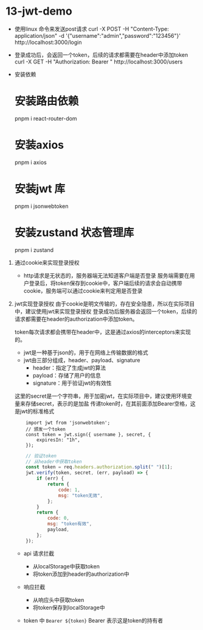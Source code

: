 # 13-jwt-demo
- 使用linux 命令来发送post请求
    curl -X POST -H "Content-Type: application/json" -d '{"username":"admin","password":"123456"}' http://localhost:3000/login
- 登录成功后，会返回一个token，后续的请求都需要在header中添加token
    curl -X GET -H "Authorization: Bearer <token>" http://localhost:3000/users

- 安装依赖
    # 安装路由依赖
    pnpm i react-router-dom 
    # 安装axios
    pnpm i axios 
    # 安装jwt 库
    pnpm i jsonwebtoken
    # 安装zustand 状态管理库
    pnpm i zustand

1. 通过cookie来实现登录授权
    - http请求是无状态的，服务器端无法知道客户端是否登录
        服务端需要在用户登录后，将token保存到cookie中，客户端后续的请求会自动携带cookie，服务端可以通过cookie来判定用是否登录

2. jwt实现登录授权
    由于cookie是明文传输的，存在安全隐患，所以在实际项目中，建议使用jwt来实现登录授权
    登录成功后服务器会返回一个token，后续的请求都需要在header的authorization中添加token。

    token每次请求都会携带在header中，这是通过axios的interceptors来实现的。

    - jwt是一种基于json的，用于在网络上传输数据的格式
    - jwt由三部分组成，header、payload、signature
        - header：指定了生成jwt的算法
        - payload：存储了用户的信息
        - signature：用于验证jwt的有效性

    这里的secret是一个字符串，用于加密jwt，在实际项目中，建议使用环境变量来存储secret，表示的是加盐
    传递token时，在其前面添加Bearer空格，这是jwt的标准格式
    ```JS
        import jwt from 'jsonwebtoken';
        // 颁发一个token
        const token = jwt.sign({ username }, secret, {
            expiresIn: "1h",
        });
    ```

    ```js
        // 验证token
        // 从header中获取token
        const token = req.headers.authorization.split(" ")[1];
        jwt.verify(token, secret, (err, payload) => {
            if (err) {
                return {
                    code: 1,
                    msg: "token无效",
                };
            }
            return {
                code: 0,
                msg: "token有效",
                payload,
            };
        });
    ```

    - api 请求拦截
        - 从localStorage中获取token
        - 将token添加到header的authorization中

    - 响应拦截
        - 从响应头中获取token
        - 将token保存到localStorage中
    - token 中
        `Bearer ${token}` Bearer 表示这是token的持有者

